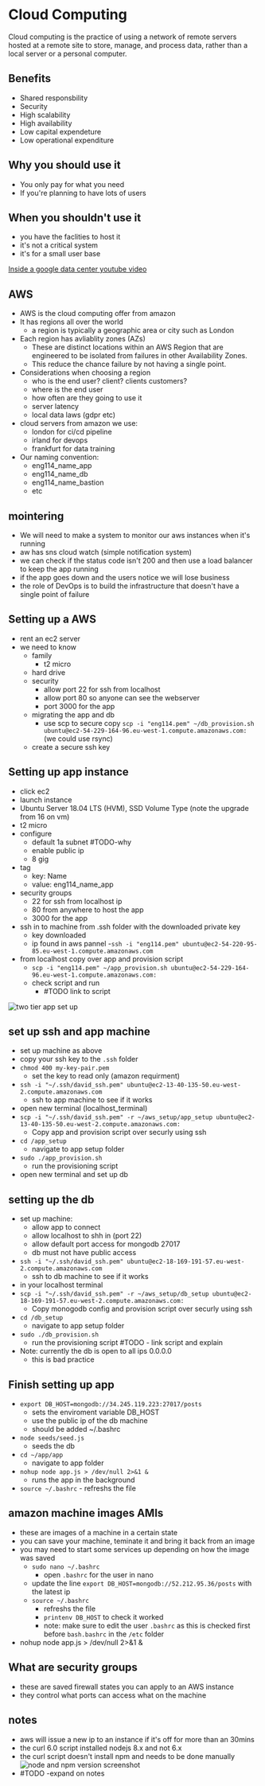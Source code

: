 # Cloud Computing
Cloud computing is the practice of using a network of remote servers hosted at a remote site to store, manage, and process data, rather than a local server or a personal computer.

## Benefits
- Shared responsbility
- Security
- High scalability
- High availability 
- Low capital expendeture
- Low operational expenditure

## Why you should use it
- You only pay for what you need
- If you're planning to have lots of users

## When you shouldn't use it
- you have the faclities to host it
- it's not a critical system
- it's for a small user base

[Inside a google data center youtube video](https://www.youtube.com/watch?v=XZmGGAbHqa0)


## AWS
- AWS is the cloud computing offer from amazon
- It has regions all over the world
    - a region is typically a geographic area or city such as London
- Each region has avliablity zones (AZs)
    - These are distinct locations within an AWS Region that are engineered to be isolated from failures in other Availability Zones.
    - This reduce the chance failure by not having a single point.
- Considerations when choosing a region
    - who is the end user? client? clients customers?
    - where is the end user
    - how often are they going to use it
    - server latency
    - local data laws (gdpr etc)
- cloud servers from amazon we use:
    - london for ci/cd pipeline
    - irland for devops
    - frankfurt for data training
- Our naming convention:
    - eng114_name_app
    - eng114_name_db
    - eng114_name_bastion
    - etc

## mointering 
- We will need to make a system to monitor our aws instances when it's running
- aw has sns cloud watch (simple notification system)
- we can check if the status code isn't 200 and then use a load balancer to keep the app running
- if the app goes down and the users notice we will lose business
- the role of DevOps is to build the infrastructure that doesn't have a single point of failure 

## Setting up a AWS
- rent an ec2 server
- we need to know
    - family
        - t2 micro
    - hard drive
    - security
        - allow port 22 for ssh from localhost
        - allow port 80 so anyone can see the webserver
        - port 3000 for the app
    - migrating the app and db
        - use scp to secure copy `scp -i "eng114.pem" ~/db_provision.sh ubuntu@ec2-54-229-164-96.eu-west-1.compute.amazonaws.com:` (we could use rsync)
    - create a secure ssh key


## Setting up app instance
- click ec2
- launch instance
- Ubuntu Server 18.04 LTS (HVM), SSD Volume Type (note the upgrade from 16 on vm)
- t2 micro
- configure
    - default 1a subnet #TODO-why
    - enable public ip
    - 8 gig
- tag
    - key: Name
    - value: eng114_name_app
- security groups
    - 22 for ssh from localhost ip
    - 80 from anywhere to host the app
    - 3000 for the app
- ssh in to machine from .ssh folder with the downloaded private key
    - key downloaded
    - ip found in aws pannel
    -`ssh -i "eng114.pem" ubuntu@ec2-54-220-95-85.eu-west-1.compute.amazonaws.com`
- from localhost copy over app and provision script
    - `scp -i "eng114.pem" ~/app_provision.sh ubuntu@ec2-54-229-164-96.eu-west-1.compute.amazonaws.com:`
    - check script and run
        - #TODO link to script
    

![two tier app set up](/Documentation/resources/two_tier_aws_app.png)


## set up ssh and app machine
- set up machine as above
- copy your ssh key to the `.ssh` folder
- `chmod 400 my-key-pair.pem`
    - set the key to read only (amazon requirment)
- `ssh -i "~/.ssh/david_ssh.pem" ubuntu@ec2-13-40-135-50.eu-west-2.compute.amazonaws.com`
    - ssh to app machine to see if it works
- open new terminal (localhost_terminal)
- `scp -i "~/.ssh/david_ssh.pem" -r ~/aws_setup/app_setup ubuntu@ec2-13-40-135-50.eu-west-2.compute.amazonaws.com:`
    - Copy app and provision script over securly using ssh
- `cd /app_setup`
    - navigate to app setup folder
- `sudo ./app_provision.sh`
    - run the provisioning script
- open new terminal and set up db

## setting up the db
- set up machine:
    - allow app to connect
    - allow localhost to shh in (port 22)
    - allow default port access for mongodb 27017
    - db must not have public access
- `ssh -i "~/.ssh/david_ssh.pem" ubuntu@ec2-18-169-191-57.eu-west-2.compute.amazonaws.com`
    - ssh to db machine to see if it works
- in your localhost terminal
- `scp -i "~/.ssh/david_ssh.pem" -r ~/aws_setup/db_setup ubuntu@ec2-18-169-191-57.eu-west-2.compute.amazonaws.com:`
    - Copy monogodb config and provision script over securly using ssh
- `cd /db_setup`
    - navigate to app setup folder
- `sudo ./db_provision.sh`
    - run the provisioning script #TODO - link script and explain
- Note: currently the db is open to all ips 0.0.0.0
    - this is bad practice

## Finish setting up app
- `export DB_HOST=mongodb://34.245.119.223:27017/posts`
    - sets the enviroment variable DB_HOST
    - use the public ip of the db machine
    - should be added ~/.bashrc
- `node seeds/seed.js`
    - seeds the db
- `cd ~/app/app`
    - navigate to app folder 
- `nohup node app.js > /dev/null 2>&1 &`
    - runs the app in the background
-  `source ~/.bashrc`
        - refreshs the file

## amazon machine images AMIs
- these are images of a machine in a certain state
- you can save your machine, teminate it and bring it back from an image
- you may need to start some services up depending on how the image was saved
    - `sudo nano ~/.bashrc`
        - open `.bashrc` for the user in nano 
    - update the line `export DB_HOST=mongodb://52.212.95.36/posts` with the latest ip
    - `source ~/.bashrc`
        - refreshs the file
        - `printenv DB_HOST` to check it worked
        - note: make sure to edit the user `.bashrc` as this is checked first before `bash.bashrc` in the `/etc` folder
- nohup node app.js > /dev/null 2>&1 &

## What are security groups
- these are saved firewall states you can apply to an AWS instance
- they control what ports can access what on the machine

## notes
- aws will issue a new ip to an instance if it's off for more than an 30mins
- the curl 6.0 script installed nodejs 8.x and not 6.x
- the curl script doesn't install npm and needs to be done manually 
![node and npm version screenshot](/Documentation/resources/app_node_version.png)
- #TODO -expand on notes
